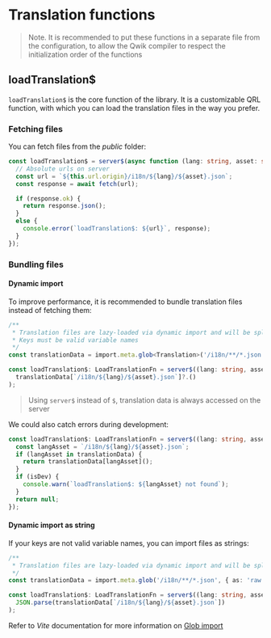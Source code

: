 # Translation functions

> Note. It is recommended to put these functions in a separate file from the configuration, to allow the Qwik compiler to respect the initialization order of the functions

## loadTranslation$
`loadTranslation$` is the core function of the library. It is a customizable QRL function, with which you can load the translation files in the way you prefer.

### Fetching files
You can fetch files from the _public_ folder:

```typescript
const loadTranslation$ = server$(async function (lang: string, asset: string) {
  // Absolute urls on server
  const url = `${this.url.origin}/i18n/${lang}/${asset}.json`;
  const response = await fetch(url);

  if (response.ok) {
    return response.json();
  }
  else {
    console.error(`loadTranslation$: ${url}`, response);
  }
});
```

### Bundling files
#### Dynamic import
To improve performance, it is recommended to bundle translation files instead of fetching them:
```typescript
/**
 * Translation files are lazy-loaded via dynamic import and will be split into separate chunks during build.
 * Keys must be valid variable names
 */
const translationData = import.meta.glob<Translation>('/i18n/**/*.json');

const loadTranslation$: LoadTranslationFn = server$((lang: string, asset: string) =>
  translationData[`/i18n/${lang}/${asset}.json`]?.()
);
```
> Using `server$` instead of `$`, translation data is always accessed on the server

We could also catch errors during development:
```typescript
const loadTranslation$: LoadTranslationFn = server$((lang: string, asset: string) => {
  const langAsset = `/i18n/${lang}/${asset}.json`;
  if (langAsset in translationData) {
    return translationData[langAsset]();
  }
  if (isDev) {
    console.warn(`loadTranslation$: ${langAsset} not found`);
  }
  return null;
});
```
#### Dynamic import as string
If your keys are not valid variable names, you can import files as strings:
```typescript
/**
 * Translation files are lazy-loaded via dynamic import and will be split into separate chunks as strings during build
 */
const translationData = import.meta.glob('/i18n/**/*.json', { as: 'raw' });

const loadTranslation$: LoadTranslationFn = server$((lang: string, asset: string) =>
  JSON.parse(translationData[`/i18n/${lang}/${asset}.json`])
);
```
Refer to _Vite_ documentation for more information on [Glob import](https://vitejs.dev/guide/features.html#glob-import)